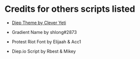 # Credits for others scripts listed

- [Diep Theme by Clever Yeti](https://github.com/CleverYeti/diep-themes/blob/main/diep-themes.js)

- Gradient Name by shlong#2873

- Protest Riot Font by Elijaah & Acc1

- Diep.io Script by Rbest & Mikey
